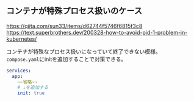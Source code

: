 ## コンテナが特殊プロセス扱いのケース
<https://qiita.com/sun33/items/d62744f5746f6815f3c8>  
<https://text.superbrothers.dev/200328-how-to-avoid-pid-1-problem-in-kubernetes/>

コンテナが特殊なプロセス扱いになっていて終了できない模様。  
`compose.yaml`にinitを追加することで対策できる。
```yaml
services:
  app:
	~~省略~~
	# ↓を追加する
    init: true
```